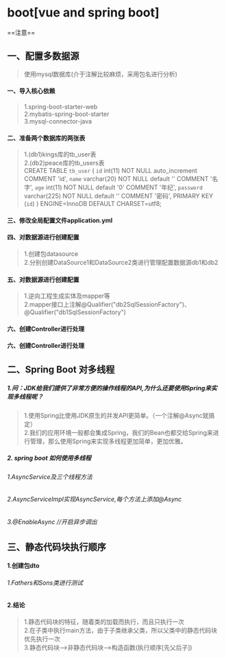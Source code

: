 # boot[vue and spring boot]
==注意==

## 一、配置多数据源

>使用mysql数据库(介于注解比较麻烦，采用包名进行分析)<br>
#### 一、导入核心依赖<br>
>1.spring-boot-starter-web<br>
>2.mybatis-spring-boot-starter<br>
>3.mysql-connector-java<br>
#### 二、准备两个数据库的两张表<br>
>1.(db1)kings库的tb_user表<br>
>2.(db2)peace库的tb_users表<br>
CREATE TABLE `tb_user` (
  `id` int(11) NOT NULL auto_increment COMMENT 'id',
  `name` varchar(20) NOT NULL default '' COMMENT '名字',
  `age` int(11) NOT NULL default '0' COMMENT '年纪',
  `password` varchar(225) NOT NULL default '' COMMENT '密码',
  PRIMARY KEY  (`id`)
) ENGINE=InnoDB DEFAULT CHARSET=utf8;
#### 三、修改全局配置文件application.yml<br>
#### 四、对数据源进行创建配置<br>
>1.创建包datasource<br>
>2.分别创建DataSource1和DataSource2类进行管理配置数据源db1和db2<br>
#### 五、对数据源进行创建配置<br>
>1.逆向工程生成实体及mapper等<br>
>2.mapper接口上注解@Qualifier("db2SqlSessionFactory")、@Qualifier("db1SqlSessionFactory")<br>

#### 六、创建Controller进行处理<br>
#### 六、创建Controller进行处理<br>

## 二、Spring Boot 对多线程
##### 1.问：JDK给我们提供了非常方便的操作线程的API,为什么还要使用Spring来实现多线程呢？
>1.使用Spring比使用JDK原生的并发API更简单。（一个注解@Async就搞定）<br>
 2.我们的应用环境一般都会集成Spring，我们的Bean也都交给Spring来进行管理，那么使用Spring来实现多线程更加简单，更加优雅。
 ##### 2. spring boot 如何使用多线程
 ###### 1.AsyncService及三个线程方法
 ###### 2.AsyncServiceImpl实现AsyncService,每个方法上添加@Async
 ###### 3.@EnableAsync //开启异步调出
  
  ## 三、静态代码块执行顺序
  #### 1.创建包dto
  ###### 1.Fathers和Sons类进行测试
  #### 2.结论
  >1.静态代码块的特征，随着类的加载而执行，而且只执行一次<br>
  2.在子类中执行main方法，由于子类继承父类，所以父类中的静态代码块优先执行一次<br>
  3.静态代码块—>非静态代码块—>构造函数(执行顺序[先父后子])<br>
 
